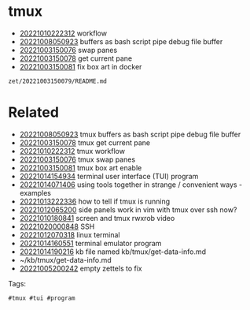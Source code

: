 # tmux

- [20221010222312](/zet/20221010222312/README.md) workflow
- [20221008050923](/zet/20221008050923/README.md) buffers as bash script pipe debug file buffer
- [20221003150076](/zet/20221003150076/README.md) swap panes
- [20221003150078](/zet/20221003150078/README.md) get current pane
- [20221003150081](/zet/20221003150081/README.md) fix box art in docker

` zet/20221003150079/README.md `

# Related

- [20221008050923](/zet/20221008050923/README.md) tmux buffers as bash script pipe debug file buffer
- [20221003150078](/zet/20221003150078/README.md) tmux get current pane
- [20221010222312](/zet/20221010222312/README.md) tmux workflow
- [20221003150076](/zet/20221003150076/README.md) tmux swap panes
- [20221003150081](/zet/20221003150081/README.md) tmux box art enable
- [20221014154934](/zet/20221014154934/README.md) terminal user interface (TUI) program
- [20221014071406](/zet/20221014071406/README.md) using tools together in strange / convenient ways - examples
- [20221013222336](/zet/20221013222336/README.md) how to tell if tmux is running
- [20221012065200](/zet/20221012065200/README.md) side panels work in vim with tmux over ssh now?
- [20221010180841](/zet/20221010180841/README.md) screen and tmux rwxrob video
- [20221020000848](/zet/20221020000848/README.md) SSH
- [20221012070318](/zet/20221012070318/README.md) linux terminal
- [20221014160551](/zet/20221014160551/README.md) terminal emulator program
- [20221014190216](/zet/20221014190216/README.md) kb file named kb/tmux/get-data-info.md
- ~/kb/tmux/get-data-info.md
- [20221005200242](/zet/20221005200242/README.md) empty zettels to fix

Tags:

    #tmux #tui #program
